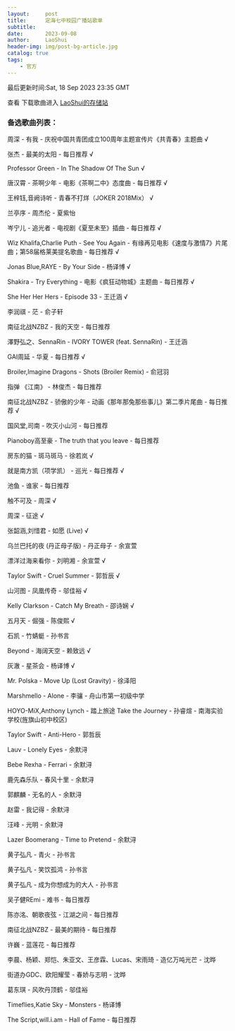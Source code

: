 ```yaml
---
layout:     post
title:      定海七中校园广播站歌单
subtitle:   
date:       2023-09-08
author:     LaoShui
header-img: img/post-bg-article.jpg
catalog: true
tags:
    - 官方
---
```


最后更新时间:Sat, 18 Sep 2023 23:35 GMT

查看 下载歌曲进入 [LaoShui的存储站](https://cloud.dh7zoj.top)

### 备选歌曲列表：
周深 - 有我 - 庆祝中国共青团成立100周年主题宣传片《共青春》主题曲 √

张杰 - 最美的太阳 - 每日推荐 √

Professor Green - In The Shadow Of The Sun √

唐汉霄 - 茶啊少年 - 电影《茶啊二中》态度曲 - 每日推荐 √

王梓钰,音阙诗听 - 青春不打烊（JOKER 2018Mix） √

兰亭序 - 周杰伦 - 夏紫怡

岑宁儿 - 追光者 - 电视剧《夏至未至》插曲 - 每日推荐 √

Wiz Khalifa,Charlie Puth - See You Again - 有缘再见电影《速度与激情7》片尾曲；第58届格莱美提名歌曲 - 每日推荐 √

Jonas Blue,RAYE - By Your Side - 杨译博 √

Shakira - Try Everything - 电影《疯狂动物城》主题曲 - 每日推荐 √

She Her Her Hers - Episode 33 - 王迁涵 √

李润祺 - 茫 - 俞子轩

南征北战NZBZ - 我的天空 - 每日推荐

澤野弘之、SennaRin - IVORY TOWER (feat. SennaRin) - 王迁涵

GAI周延 - 华夏 - 每日推荐 √

Broiler,Imagine Dragons - Shots (Broiler Remix) - 俞冠羽

指弹 《江南》 - 林俊杰 - 每日推荐

南征北战NZBZ - 骄傲的少年 - 动画《那年那兔那些事儿》第二季片尾曲 - 每日推荐 √

国风堂,司南 - 吹灭小山河 - 每日推荐

Pianoboy高至豪 - The truth that you leave - 每日推荐

房东的猫 - 斑马斑马 - 徐若岚 √

就是南方凯（项学凯） - 巡光 - 每日推荐 √

池鱼 - 谁家 - 每日推荐

触不可及 - 周深 √

周深 - 征途 √

张韶涵,刘惜君 - 如愿 (Live) √

乌兰巴托的夜 (丹正母子版) - 丹正母子 - 余宣萱

漂洋过海来看你 - 刘明湘 - 余宣萱 √

Taylor Swift - Cruel Summer - 郭哲辰 √

山河图 - 凤凰传奇 - 邬佳裕 √

Kelly Clarkson - Catch My Breath - 邵诗娴 √

五月天 - 倔强 - 陈俊熙 √

石凯 - 竹蜻蜓 - 孙书言

Beyond - 海阔天空 - 赖致远 √

灰澈 - 星茶会 - 杨译博 √

Mr. Polska - Move Up (Lost Gravity) - 徐泽阳

Marshmello - Alone - 李骧 - 舟山市第一初级中学

HOYO-MiX,Anthony Lynch - 踏上旅途 Take the Journey - 孙睿煊 - 南海实验学校(旌旗山初中校区)

Taylor Swift - Anti-Hero - 郭哲辰

Lauv - Lonely Eyes - 余默浔

Bebe Rexha - Ferrari - 余默浔

鹿先森乐队 - 春风十里 - 余默浔

郭麒麟 - 无名的人 - 余默浔

赵雷 - 我记得 - 余默浔

汪峰 - 光明 - 余默浔

Lazer Boomerang - Time to Pretend - 余默浔

黄子弘凡 - 青火 - 孙书言

黄子弘凡 - 笑饮孤鸿 - 孙书言

黄子弘凡 - 成为你想成为的大人 - 孙书言

吴子健REmi - 难书 - 每日推荐

陈亦洺、朝歌夜弦 - 江湖之间 - 每日推荐

南征北战NZBZ - 最美的期待 - 每日推荐

许巍 - 蓝莲花 - 每日推荐

李晨、杨颖、郑恺、朱亚文、王彦霖、Lucas、宋雨琦 - 造亿万吨光芒 - 沈晔

街道办GDC、欧阳耀莹 - 春娇与志明 - 沈晔

葛东琪 - 风吹丹顶鹤 - 邬佳裕

Timeflies,Katie Sky - Monsters - 杨译博

The Script,will.i.am - Hall of Fame - 每日推荐
